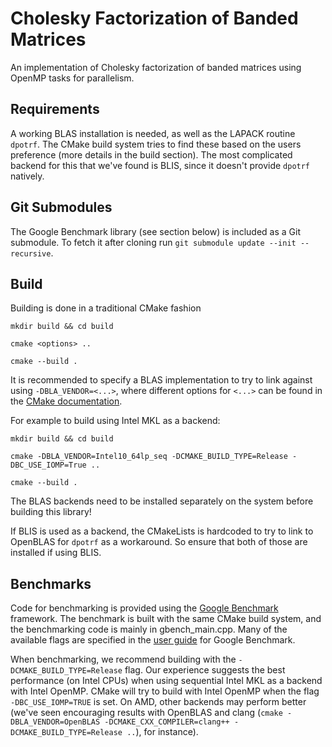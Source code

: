 # Cholesky Factorization of Banded Matrices
An implementation of Cholesky factorization of banded matrices using OpenMP tasks for parallelism.

## Requirements
A working BLAS installation is needed, as well as the LAPACK routine `dpotrf`. The CMake build system tries to find these based on the users preference (more details in the build section).
The most complicated backend for this that we've found is BLIS, since it doesn't provide `dpotrf` natively.

## Git Submodules
The Google Benchmark library (see section below) is included as a Git submodule. To fetch it after cloning run `git submodule update --init --recursive`.

## Build
Building is done in a traditional CMake fashion

`mkdir build && cd build`

`cmake <options> ..`

`cmake --build .`

It is recommended to specify a BLAS implementation to try to link against using `-DBLA_VENDOR=<...>`, where different options for `<...>` can be found in the [CMake documentation](https://cmake.org/cmake/help/latest/module/FindBLAS.html).

For example to build using Intel MKL as a backend:

`mkdir build && cd build`

`cmake -DBLA_VENDOR=Intel10_64lp_seq -DCMAKE_BUILD_TYPE=Release -DBC_USE_IOMP=True ..`

`cmake --build .`

The BLAS backends need to be installed separately on the system before building this library!

If BLIS is used as a backend, the CMakeLists is hardcoded to try to link to OpenBLAS for `dpotrf` as a workaround. So ensure that both of those are installed if using BLIS.

## Benchmarks
Code for benchmarking is provided using the [Google Benchmark](https://github.com/google/benchmark) framework. The benchmark is built with the same CMake build system, and the benchmarking code is mainly in gbench_main.cpp. Many of the available flags are specified in the [user guide](https://github.com/google/benchmark/blob/main/docs/user_guide.md) for Google Benchmark.

When benchmarking, we recommend building with the `-DCMAKE_BUILD_TYPE=Release` flag. Our experience suggests the best performance (on Intel CPUs) when using sequential Intel MKL as a backend with Intel OpenMP.
CMake will try to build with Intel OpenMP when the flag `-DBC_USE_IOMP=TRUE` is set. On AMD, other backends may perform better (we've seen encouraging results with OpenBLAS and clang (`cmake -DBLA_VENDOR=OpenBLAS -DCMAKE_CXX_COMPILER=clang++ -DCMAKE_BUILD_TYPE=Release ..`), for instance).
